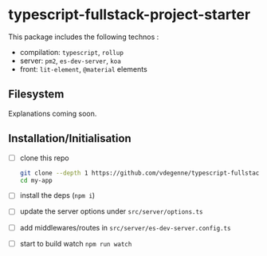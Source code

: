 # typescript-fullstack-project-starter

This package includes the following technos :

- compilation: `typescript`, `rollup`
- server: `pm2`, `es-dev-server`, `koa`
- front: `lit-element`, `@material` elements

## Filesystem

Explanations coming soon.

## Installation/Initialisation

- [ ] clone this repo
  ```bash
  git clone --depth 1 https://github.com/vdegenne/typescript-fullstack-project-starter my-app
  cd my-app
  ```
- [ ] install the deps (`npm i`)

- [ ] update the server options under `src/server/options.ts`
- [ ] add middlewares/routes in `src/server/es-dev-server.config.ts`

- [ ] start to build watch `npm run watch`